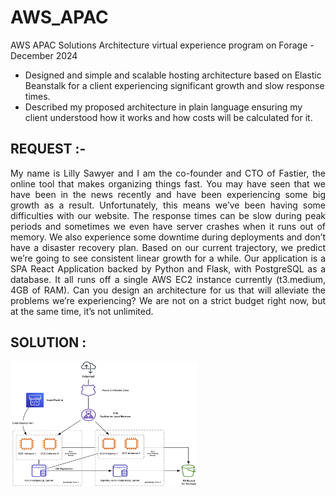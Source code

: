 # AWS_APAC
AWS APAC Solutions Architecture virtual experience program on Forage - December 2024    
- Designed and simple and scalable hosting architecture based on Elastic Beanstalk for a client experiencing significant growth and slow response times.
- Described my proposed architecture in plain language ensuring my client understood how it works and how costs will be calculated for it.
  
## REQUEST :- 
<p align="justify">
My name is Lilly Sawyer and I am the co-founder and CTO of Fastier, the online tool that makes organizing things fast. You may have seen that we have been in the news recently and have been experiencing some big growth as a result. Unfortunately, this means we’ve been having some difficulties with our website. The response times can be slow during peak periods and sometimes we even have server crashes when it runs out of memory. We also experience some downtime during deployments and don’t have a disaster recovery plan. Based on our current trajectory, we predict we’re going to see consistent linear growth for a while. Our application is a SPA React Application backed by Python and Flask, with PostgreSQL as a database. It all runs off a single AWS EC2 instance currently (t3.medium, 4GB of RAM). Can you design an architecture for us that will alleviate the problems we’re experiencing? We are not on a strict budget right now, but at the same time, it’s not unlimited.
</p>

## SOLUTION : 
<img src="https://github.com/mvaibhav5874/AWS_APAC/blob/main/Architecture%20Diagram.png" alt="Architecure_image" width="300" height="200">
